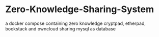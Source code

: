 # Zero-Knowledge-Sharing-System
a docker compose containing zero knowledge cryptpad, etherpad, bookstack and owncloud sharing mysql as database
